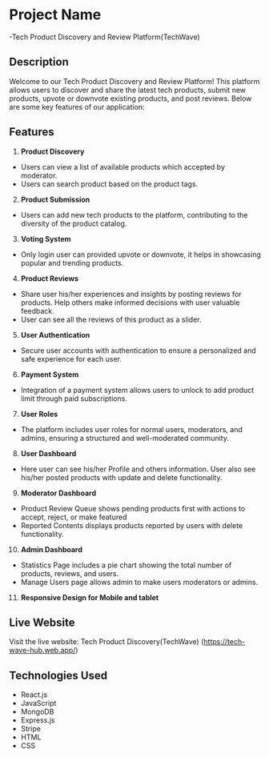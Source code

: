 # Project Name

-Tech Product Discovery and Review Platform(TechWave)

## Description

Welcome to our Tech Product Discovery and Review Platform! This platform allows users to discover and share the latest tech products, submit new products, upvote or downvote existing products, and post reviews. Below are some key features of our application:

## Features

1.  **Product Discovery**

- Users can view a list of available products which accepted by moderator.
- Users can search product based on the product tags.

2. **Product Submission**

- Users can add new tech products to the platform, contributing to the diversity of the product catalog.

3. **Voting System**

- Only login user can provided upvote or downvote, it helps in showcasing popular and trending products.

4. **Product Reviews**

- Share user his/her experiences and insights by posting reviews for products. Help others make informed decisions with user valuable feedback.
- User can see all the reviews of this product as a slider.

5. **User Authentication**

- Secure user accounts with authentication to ensure a personalized and safe experience for each user.

6. **Payment System**

- Integration of a payment system allows users to unlock to add product limit through paid subscriptions.

7. **User Roles**

- The platform includes user roles for normal users, moderators, and admins, ensuring a structured and well-moderated community.

8. **User Dashboard**

- Here user can see his/her Profile and others information. User also see his/her posted products with update and delete functionality.

9. **Moderator Dashboard**

- Product Review Queue shows pending products first with actions to accept, reject, or make featured
- Reported Contents displays products reported by users with delete functionality.

10. **Admin Dashboard**

- Statistics Page includes a pie chart showing the total number of products, reviews, and users.
- Manage Users page allows admin to make users moderators or admins.

11. **Responsive Design for Mobile and tablet**

## Live Website

Visit the live website: Tech Product Discovery(TechWave) (https://tech-wave-hub.web.app/)

## Technologies Used

- React.js
- JavaScript
- MongoDB
- Express.js
- Stripe
- HTML
- CSS
